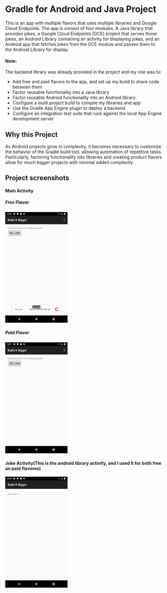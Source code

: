 # Gradle for Android and Java Project

This is an app with multiple flavors that uses
multiple libraries and Google Cloud Endpoints. The app is consist
of four modules. A Java library that provides jokes, a Google Cloud Endpoints
(GCE) project that serves those jokes, an Android Library containing an
activity for displaying jokes, and an Android app that fetches jokes from the
GCE module and passes them to the Android Library for display.

#### Note: 
The backend library was already provided in the project and my role was to:
* Add free and paid flavors to the app, and set up my build to share code between them
* Factor reusable functionality into a Java library
* Factor reusable Android functionality into an Android library
* Configure a multi project build to compile my libraries and app
* Use the Gradle App Engine plugin to deploy a backend
* Configure an integration test suite that runs against the local App Engine development server


## Why this Project

As Android projects grow in complexity, it becomes necessary to customize the
behavior of the Gradle build tool, allowing automation of repetitive tasks.
Particularly, factoring functionality into libraries and creating product
flavors allow for much bigger projects with minimal added complexity.


## Project screenshots
#### Main Activity

##### Free Flavor

<img src = "screenshots/Screenshot_free_mainActivity.png" width = "200">

##### Paid Flavor

<img src = "screenshots/Screenshot_paid_mainActivity.png" width = "200">
 
#### Joke Activity(This is the android library activity, and I used it for both free an paid flavores)

<img src = "screenshots/Screenshot_android_library_activity.png" width = "200">
